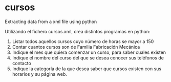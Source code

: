 # cursos
Extracting data from a xml file using python

Utilizando el fichero cursos.xml, crea distintos programas en python:

1. Listar todos aquellos cursos cuyo número de horas se mayor a 150
2. Contar cuantos cursos son de Familia Fabricación Mecánica
3. Indique el mes que quiera comenzar un curso, para saber cuales existen
4. Indique el nombre del curso del que se desea conocer sus teléfonos de contacto
5. Indique la categoría de la que desea saber que cursos existen con sus horarios y su página web.

